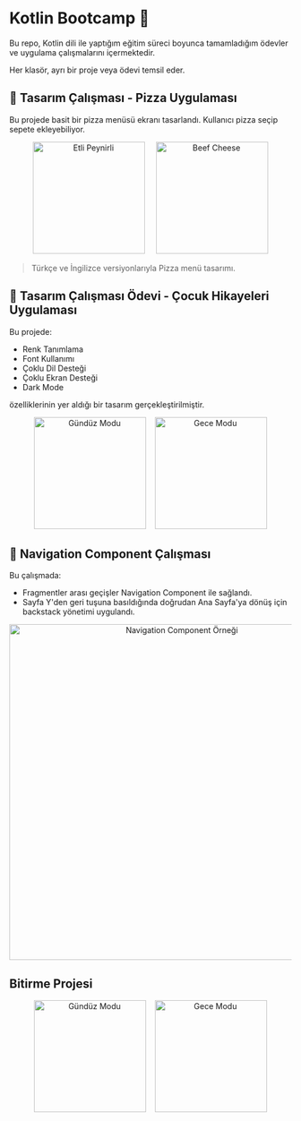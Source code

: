 # Kotlin Bootcamp 📱

Bu repo, Kotlin dili ile yaptığım eğitim süreci boyunca tamamladığım ödevler ve uygulama çalışmalarını içermektedir.

Her klasör, ayrı bir proje veya ödevi temsil eder.

## 🎨 Tasarım Çalışması - Pizza Uygulaması

Bu projede basit bir pizza menüsü ekranı tasarlandı. Kullanıcı pizza seçip sepete ekleyebiliyor.

<p align="center">
  <img src="https://github.com/user-attachments/assets/eba40894-669c-4c7d-b5cc-a03ad7509c5c" alt="Etli Peynirli" width="200"/>
  &nbsp;&nbsp;&nbsp;
  <img src="https://github.com/user-attachments/assets/bbd3d00b-94f0-40bd-b904-832e9e070100" alt="Beef Cheese" width="200"/>
</p>

> Türkçe ve İngilizce versiyonlarıyla Pizza menü tasarımı.

## 🎨 Tasarım Çalışması Ödevi - Çocuk Hikayeleri Uygulaması

Bu projede:
- Renk Tanımlama  
- Font Kullanımı  
- Çoklu Dil Desteği  
- Çoklu Ekran Desteği  
- Dark Mode  

özelliklerinin yer aldığı bir tasarım gerçekleştirilmiştir.

<p align="center">
  <img src="https://github.com/user-attachments/assets/ed4aaf77-a864-4964-b637-80c35a748422" alt="Gündüz Modu" width="200" />
  &nbsp;&nbsp;
  <img src="https://github.com/user-attachments/assets/ff05445e-dfff-42b2-956a-2a1acc13d352" alt="Gece Modu" width="200" />
</p>

## 🧭 Navigation Component Çalışması

Bu çalışmada:
- Fragmentler arası geçişler Navigation Component ile sağlandı.
- Sayfa Y'den geri tuşuna basıldığında doğrudan Ana Sayfa'ya dönüş için backstack yönetimi uygulandı.

<p align="center"> <img src="https://github.com/user-attachments/assets/8a0b947a-8f29-4371-a1f9-48ba3b76e00f" alt="Navigation Component Örneği" width="600" /> </p>

## Bitirme Projesi
<p align="center">
  <img src="https://github.com/user-attachments/assets/61632afd-19ee-4126-98e4-d58c961ea788" alt="Gündüz Modu" width="200" />
  &nbsp;&nbsp;
  <img src="https://github.com/user-attachments/assets/4b8889c3-4429-4254-9239-02c85d77d1f5" alt="Gece Modu" width="200" />
</p>







